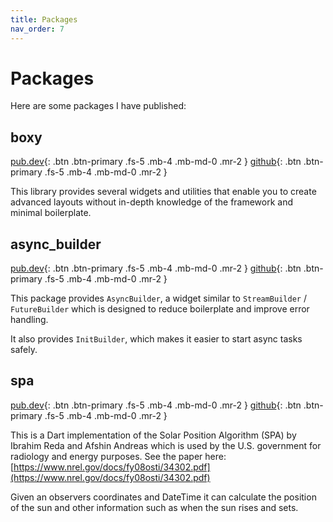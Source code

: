 ```yaml
---
title: Packages
nav_order: 7
---
```


# Packages

Here are some packages I have published:

## boxy

[pub.dev](https://pub.dev/packages/boxy){: .btn .btn-primary .fs-5 .mb-4 .mb-md-0 .mr-2 }
[github](https://github.com/PixelToast/flutter-boxy){: .btn .btn-primary .fs-5 .mb-4 .mb-md-0 .mr-2 }

This library provides several widgets and utilities that enable you to create advanced layouts without in-depth
knowledge of the framework and minimal boilerplate.

## async_builder

[pub.dev](https://pub.dev/packages/async_builder){: .btn .btn-primary .fs-5 .mb-4 .mb-md-0 .mr-2 }
[github](https://github.com/PixelToast/async_builder){: .btn .btn-primary .fs-5 .mb-4 .mb-md-0 .mr-2 }

This package provides `AsyncBuilder`, a widget similar to `StreamBuilder` / `FutureBuilder` which is designed to reduce
boilerplate and improve error handling.

It also provides `InitBuilder`, which makes it easier to start async tasks safely.

## spa

[pub.dev](https://pub.dev/packages/spa){: .btn .btn-primary .fs-5 .mb-4 .mb-md-0 .mr-2 }
[github](https://github.com/PixelToast/dart-spa){: .btn .btn-primary .fs-5 .mb-4 .mb-md-0 .mr-2 }

This is a Dart implementation of the Solar Position Algorithm (SPA) by Ibrahim Reda and Afshin Andreas which is used by
the U.S. government for radiology and energy purposes. See the paper here:
[https://www.nrel.gov/docs/fy08osti/34302.pdf](https://www.nrel.gov/docs/fy08osti/34302.pdf)

Given an observers coordinates and DateTime it can calculate the position of the sun and other information such as when
the sun rises and sets.